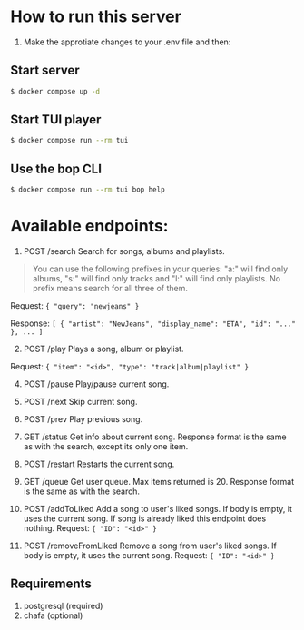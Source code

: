 # How to run this server

1. Make the approtiate changes to your .env file and then:

## Start server
```sh
$ docker compose up -d
```

## Start TUI player
```sh
$ docker compose run --rm tui
```

## Use the bop CLI
```sh
$ docker compose run --rm tui bop help
```

# Available endpoints:

1. POST /search
Search for songs, albums and playlists.
> You can use the following prefixes in your queries:
> "a:" will find only albums, "s:" will find only tracks and "l:" will find only playlists.
> No prefix means search for all three of them.

Request:
`
{
    "query": "newjeans"
}
`

Response:
`
[
    {
        "artist": "NewJeans",
        "display_name": "ETA",
        "id": "..."
    },
    ...
]
`

2. POST /play
Plays a song, album or playlist.

Request:
`
{
    "item": "<id>",
    "type": "track|album|playlist"
}
`

4. POST /pause
Play/pause current song.

5. POST /next
Skip current song.

4. POST /prev
Play previous song.

5. GET /status
Get info about current song.
Response format is the same as with the search, except its only one item.

6. POST /restart
Restarts the current song.

7. GET /queue
Get user queue. Max items returned is 20.
Response format is the same as with the search.

8. POST /addToLiked
Add a song to user's liked songs.
If body is empty, it uses the current song.
If song is already liked this endpoint does nothing.
Request:
`
{
    "ID": "<id>"
}
`

8. POST /removeFromLiked
Remove a song from user's liked songs.
If body is empty, it uses the current song.
Request:
`
{
    "ID": "<id>"
}
`
## Requirements
1. postgresql (required)
2. chafa (optional)
